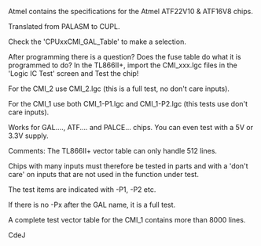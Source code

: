Atmel contains the specifications for the Atmel ATF22V10 & ATF16V8 chips.

Translated from PALASM to CUPL. 

Check the 'CPUxxCMI_GAL_Table' to make a selection.

After programming there is a question?
Does the fuse table do what it is programmed to do?
In the TL866II+, import the CMI_xxx.lgc files in the 'Logic IC Test' screen and Test the chip!

For the CMI_2 use CMI_2.lgc (this is a full test, no don't care inputs).

For the CMI_1 use both CMI_1-P1.lgc and CMI_1-P2.lgc (this tests use don't care inputs).

Works for GAL...., ATF.... and PALCE... chips.
You can even test with a 5V or 3.3V supply.


Comments:
   The TL866II+ vector table can only handle 512 lines.

   Chips with many inputs must therefore be tested in parts
   and with a 'don't care' on inputs that are not used in the function under test.

   The test items are indicated with -P1, -P2 etc.

   If there is no -Px after the GAL name, it is a full test.

   A complete test vector table for the CMI_1 contains more than 8000 lines.


CdeJ


